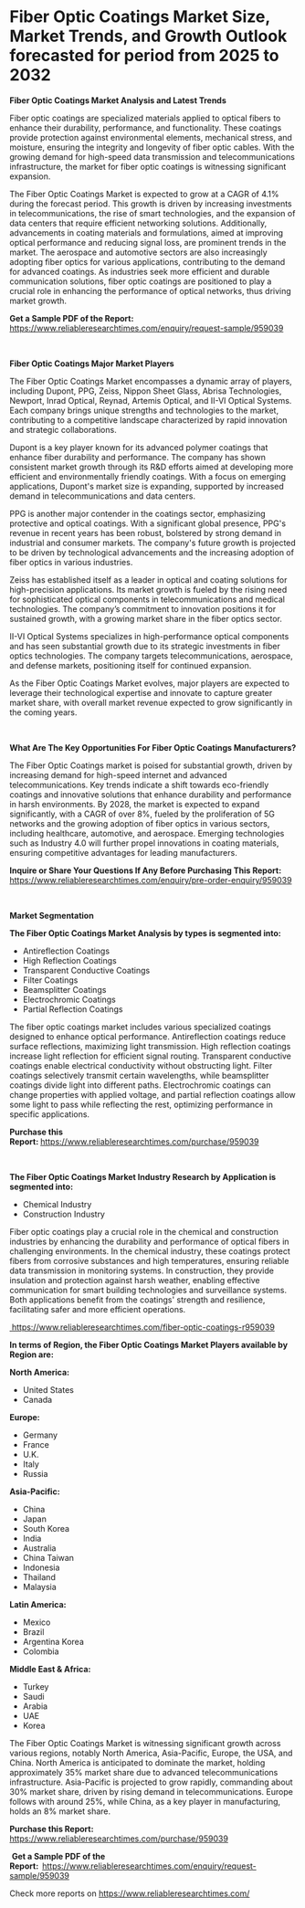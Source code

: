 <p><h1>Fiber Optic Coatings Market Size, Market Trends, and Growth Outlook forecasted for period from 2025 to 2032</h1></p><p><strong>Fiber Optic Coatings Market Analysis and Latest Trends</strong></p>
<p><p>Fiber optic coatings are specialized materials applied to optical fibers to enhance their durability, performance, and functionality. These coatings provide protection against environmental elements, mechanical stress, and moisture, ensuring the integrity and longevity of fiber optic cables. With the growing demand for high-speed data transmission and telecommunications infrastructure, the market for fiber optic coatings is witnessing significant expansion.</p><p>The Fiber Optic Coatings Market is expected to grow at a CAGR of 4.1% during the forecast period. This growth is driven by increasing investments in telecommunications, the rise of smart technologies, and the expansion of data centers that require efficient networking solutions. Additionally, advancements in coating materials and formulations, aimed at improving optical performance and reducing signal loss, are prominent trends in the market. The aerospace and automotive sectors are also increasingly adopting fiber optics for various applications, contributing to the demand for advanced coatings. As industries seek more efficient and durable communication solutions, fiber optic coatings are positioned to play a crucial role in enhancing the performance of optical networks, thus driving market growth.</p></p>
<p><strong>Get a Sample PDF of the Report:&nbsp;</strong> <a href="https://www.reliableresearchtimes.com/enquiry/request-sample/959039?utm_campaign=2007&utm_medium=2&utm_source=Github&utm_content=ia&utm_term=21032025&utm_id=fiber-optic-coatings">https://www.reliableresearchtimes.com/enquiry/request-sample/959039</a></p>
<p>&nbsp;</p>
<p><strong>Fiber Optic Coatings Major Market Players</strong></p>
<p><p>The Fiber Optic Coatings Market encompasses a dynamic array of players, including Dupont, PPG, Zeiss, Nippon Sheet Glass, Abrisa Technologies, Newport, Inrad Optical, Reynad, Artemis Optical, and II-VI Optical Systems. Each company brings unique strengths and technologies to the market, contributing to a competitive landscape characterized by rapid innovation and strategic collaborations.</p><p>Dupont is a key player known for its advanced polymer coatings that enhance fiber durability and performance. The company has shown consistent market growth through its R&D efforts aimed at developing more efficient and environmentally friendly coatings. With a focus on emerging applications, Dupont's market size is expanding, supported by increased demand in telecommunications and data centers.</p><p>PPG is another major contender in the coatings sector, emphasizing protective and optical coatings. With a significant global presence, PPG's revenue in recent years has been robust, bolstered by strong demand in industrial and consumer markets. The company's future growth is projected to be driven by technological advancements and the increasing adoption of fiber optics in various industries.</p><p>Zeiss has established itself as a leader in optical and coating solutions for high-precision applications. Its market growth is fueled by the rising need for sophisticated optical components in telecommunications and medical technologies. The company’s commitment to innovation positions it for sustained growth, with a growing market share in the fiber optics sector.</p><p>II-VI Optical Systems specializes in high-performance optical components and has seen substantial growth due to its strategic investments in fiber optics technologies. The company targets telecommunications, aerospace, and defense markets, positioning itself for continued expansion.</p><p>As the Fiber Optic Coatings Market evolves, major players are expected to leverage their technological expertise and innovate to capture greater market share, with overall market revenue expected to grow significantly in the coming years.</p></p>
<p>&nbsp;</p>
<p><strong>What Are The Key Opportunities For Fiber Optic Coatings Manufacturers?</strong></p>
<p><p>The Fiber Optic Coatings market is poised for substantial growth, driven by increasing demand for high-speed internet and advanced telecommunications. Key trends indicate a shift towards eco-friendly coatings and innovative solutions that enhance durability and performance in harsh environments. By 2028, the market is expected to expand significantly, with a CAGR of over 8%, fueled by the proliferation of 5G networks and the growing adoption of fiber optics in various sectors, including healthcare, automotive, and aerospace. Emerging technologies such as Industry 4.0 will further propel innovations in coating materials, ensuring competitive advantages for leading manufacturers.</p></p>
<p><strong>Inquire or Share Your Questions If Any Before Purchasing This Report:</strong> <a href="https://www.reliableresearchtimes.com/enquiry/pre-order-enquiry/959039?utm_campaign=2007&utm_medium=2&utm_source=Github&utm_content=ia&utm_term=21032025&utm_id=fiber-optic-coatings">https://www.reliableresearchtimes.com/enquiry/pre-order-enquiry/959039</a></p>
<p>&nbsp;</p>
<p><strong>Market Segmentation</strong></p>
<p><strong>The Fiber Optic Coatings Market Analysis by types is segmented into:</strong></p>
<p><ul><li>Antireflection Coatings</li><li>High Reflection Coatings</li><li>Transparent Conductive Coatings</li><li>Filter Coatings</li><li>Beamsplitter Coatings</li><li>Electrochromic Coatings</li><li>Partial Reflection Coatings</li></ul></p>
<p><p>The fiber optic coatings market includes various specialized coatings designed to enhance optical performance. Antireflection coatings reduce surface reflections, maximizing light transmission. High reflection coatings increase light reflection for efficient signal routing. Transparent conductive coatings enable electrical conductivity without obstructing light. Filter coatings selectively transmit certain wavelengths, while beamsplitter coatings divide light into different paths. Electrochromic coatings can change properties with applied voltage, and partial reflection coatings allow some light to pass while reflecting the rest, optimizing performance in specific applications.</p></p>
<p><strong>Purchase this Report:&nbsp;</strong><a href="https://www.reliableresearchtimes.com/purchase/959039?utm_campaign=2007&utm_medium=2&utm_source=Github&utm_content=ia&utm_term=21032025&utm_id=fiber-optic-coatings">https://www.reliableresearchtimes.com/purchase/959039</a></p>
<p>&nbsp;</p>
<p><strong>The Fiber Optic Coatings Market Industry Research by Application is segmented into:</strong></p>
<p><ul><li>Chemical Industry</li><li>Construction Industry</li></ul></p>
<p><p>Fiber optic coatings play a crucial role in the chemical and construction industries by enhancing the durability and performance of optical fibers in challenging environments. In the chemical industry, these coatings protect fibers from corrosive substances and high temperatures, ensuring reliable data transmission in monitoring systems. In construction, they provide insulation and protection against harsh weather, enabling effective communication for smart building technologies and surveillance systems. Both applications benefit from the coatings' strength and resilience, facilitating safer and more efficient operations.</p></p>
<p><a href="https://www.reliableresearchtimes.com/fiber-optic-coatings-r959039?utm_campaign=2007&utm_medium=2&utm_source=Github&utm_content=ia&utm_term=21032025&utm_id=fiber-optic-coatings">&nbsp;https://www.reliableresearchtimes.com/fiber-optic-coatings-r959039</a></p>
<p><strong>In terms of Region, the Fiber Optic Coatings Market Players available by Region are:</strong></p>
<p>
    <p> <strong> North America: </strong>
        <ul>
            <li>United States</li>
            <li>Canada</li>
        </ul>
        </p> 
    <p> <strong> Europe: </strong>
        <ul>
            <li>Germany</li>
            <li>France</li>
            <li>U.K.</li>
            <li>Italy</li>
            <li>Russia</li>
        </ul>
        </p> 
    <p> <strong> Asia-Pacific: </strong>
        <ul>
            <li>China</li>
            <li>Japan</li>
            <li>South Korea</li>
            <li>India</li>
            <li>Australia</li>
            <li>China Taiwan</li>
            <li>Indonesia</li>
            <li>Thailand</li>
            <li>Malaysia</li>
        </ul>
        </p> 
    <p> <strong> Latin America: </strong>
        <ul>
            <li>Mexico</li>
            <li>Brazil</li>
            <li>Argentina Korea</li>
            <li>Colombia</li>
        </ul>
        </p> 
    <p> <strong> Middle East & Africa: </strong>
        <ul>
            <li>Turkey</li>
            <li>Saudi</li>
            <li>Arabia</li>
            <li>UAE</li>
            <li>Korea</li>
        </ul>
    </p>
    </p>
<p><p>The Fiber Optic Coatings Market is witnessing significant growth across various regions, notably North America, Asia-Pacific, Europe, the USA, and China. North America is anticipated to dominate the market, holding approximately 35% market share due to advanced telecommunications infrastructure. Asia-Pacific is projected to grow rapidly, commanding about 30% market share, driven by rising demand in telecommunications. Europe follows with around 25%, while China, as a key player in manufacturing, holds an 8% market share.</p></p>
<p><strong>Purchase this Report: </strong><a href="https://www.reliableresearchtimes.com/purchase/959039?utm_campaign=2007&utm_medium=2&utm_source=Github&utm_content=ia&utm_term=21032025&utm_id=fiber-optic-coatings">https://www.reliableresearchtimes.com/purchase/959039</a></p>
<p>&nbsp;<strong>Get a Sample PDF of the Report:&nbsp;&nbsp;</strong><a href="https://www.reliableresearchtimes.com/enquiry/request-sample/959039?utm_campaign=2007&utm_medium=2&utm_source=Github&utm_content=ia&utm_term=21032025&utm_id=fiber-optic-coatings">https://www.reliableresearchtimes.com/enquiry/request-sample/959039</a></p>
<p><strong></strong></p>
<p>Check more reports on <a href="https://www.reliableresearchtimes.com/?utm_campaign=2007&utm_medium=2&utm_source=Github&utm_content=ia&utm_term=21032025&utm_id=fiber-optic-coatings">https://www.reliableresearchtimes.com/</a></p>
